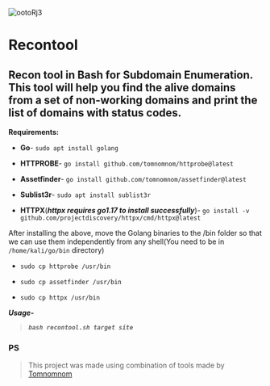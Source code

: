 ![ootoRj3](https://user-images.githubusercontent.com/75179984/165590832-f0057119-7261-44cd-95df-36c409ca5d1e.png)
# Recontool
## Recon tool in Bash for Subdomain Enumeration. This tool will help you find the alive domains from a set of non-working domains and print the list of domains with status codes.

**Requirements:**

- **Go**- ```sudo apt install golang```

- **HTTPROBE**- ```go install github.com/tomnomnom/httprobe@latest```

- **Assetfinder**- ```go install github.com/tomnomnom/assetfinder@latest```

- **Sublist3r**- ```sudo apt install sublist3r```

- **HTTPX**(***httpx requires go1.17 to install successfully***)- ```go install -v github.com/projectdiscovery/httpx/cmd/httpx@latest```

After installing the above, move the Golang binaries to the /bin folder so that we can use them independently from any shell(You need to be in ```/home/kali/go/bin``` directory)

- ```sudo cp httprobe /usr/bin```

- ```sudo cp assetfinder /usr/bin```

- ```sudo cp httpx /usr/bin```

***Usage-***
>***```bash recontool.sh target site```***

### PS
>This project was made using combination of tools made by [Tomnomnom](https://github.com/tomnomnom) 


